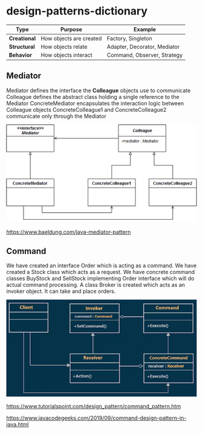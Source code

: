 # design-patterns-dictionary

| Type           | Purpose                 | Example                      |
|----------------|-------------------------|------------------------------|
| **Creational** | How objects are created | Factory, Singleton           |
| **Structural** | How objects relate      | Adapter, Decorator, Mediator |
| **Behavior**   | How objects interact    | Command, Observer, Strategy  |


## Mediator

Mediator defines the interface the **Colleague** objects use to communicate
Colleague defines the abstract class holding a single reference to the Mediator
ConcreteMediator encapsulates the interaction logic between Colleague objects
ConcreteColleague1 and ConcreteColleague2 communicate only through the Mediator

![Mediator pattern](assets/mediator.png)

https://www.baeldung.com/java-mediator-pattern


## Command

We have created an interface Order which is acting as a command. We have created a Stock class which acts as a request. We have concrete command classes BuyStock and SellStock implementing Order interface which will do actual command processing. A class Broker is created which acts as an invoker object. It can take and place orders.

![Command pattern](assets/command.png)

https://www.tutorialspoint.com/design_pattern/command_pattern.htm

https://www.javacodegeeks.com/2019/09/command-design-pattern-in-java.html
